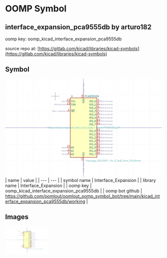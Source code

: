 # OOMP Symbol  
## interface_expansion_pca9555db  by arturo182  
  
oomp key: oomp_kicad_interface_expansion_pca9555db  
  
source repo at: [https://gitlab.com/kicad/libraries/kicad-symbols](https://gitlab.com/kicad/libraries/kicad-symbols)  
## Symbol  
  
[![working.png](working_600.png)](working.png)  
| name | value | 
| --- | --- | 
| symbol name | Interface_Expansion | 
| library name | Interface_Expansion | 
| oomp key | oomp_kicad_interface_expansion_pca9555db | 
| oomp bot github | https://github.com/oomlout/oomlout_oomp_symbol_bot/tree/main/kicad_interface_expansion_pca9555db/working | 
## Images  
  
[![working.png](working_140.png)](working.png)  
